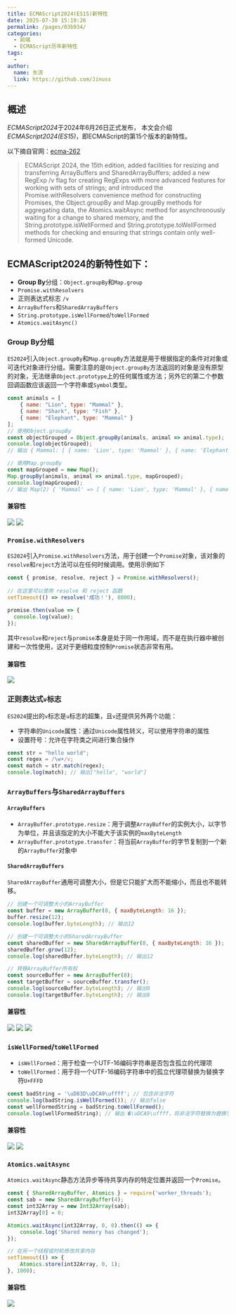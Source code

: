 ```yaml
---
title: ECMAScript2024(ES15)新特性
date: 2025-07-30 15:19:26
permalink: /pages/03b934/
categories:
  - 前端
  - ECMAScript历年新特性
tags:
  - 
author: 
  name: 东流
  link: https://github.com/Jinuss
---
```


## 概述

*ECMAScript2024*于2024年6月26日正式发布， 本文会介绍*ECMAScript2024(ES15)*，即ECMAScript的第15个版本的新特性。

以下摘自官网：[ecma-262](https://tc39.es/ecma262/multipage/#sec-intro)

>ECMAScript 2024, the 15th edition, added facilities for resizing and transferring ArrayBuffers and SharedArrayBuffers; added a new RegExp /v flag for creating RegExps with more advanced features for working with sets of strings; and introduced the Promise.withResolvers convenience method for constructing Promises, the Object.groupBy and Map.groupBy methods for aggregating data, the Atomics.waitAsync method for asynchronously waiting for a change to shared memory, and the String.prototype.isWellFormed and String.prototype.toWellFormed methods for checking and ensuring that strings contain only well-formed Unicode.

## **ECMAScript2024**的新特性如下：

- **Group By**分组：`Object.groupBy`和`Map.group`
- `Promise.withResolvers`
- 正则表达式标志 `/v`
- `ArrayBuffers`和`SharedArrayBuffers`
- `String.prototype.isWellFormed`/`toWellFormed`
- `Atomics.waitAsync()`

### Group By分组

`ES2024`引入`Object.groupBy`和`Map.groupBy`方法就是用于根据指定的条件对对象或可迭代对象进行分组。需要注意的是`Object.groupBy`方法返回的对象是没有原型的对象，无法继承`Object.prototype`上的任何属性或方法；另外它的第二个参数回调函数应该返回一个字符串或`Symbol`类型。

```js
const animals = [
    { name: "Lion", type: "Mammal" },
    { name: "Shark", type: "Fish" },
    { name: "Elephant", type: "Mammal" }
];
// 使用Object.groupBy
const objectGrouped = Object.groupBy(animals, animal => animal.type);
console.log(objectGrouped);
// 输出 { Mammal: [ { name: 'Lion', type: 'Mammal' }, { name: 'Elephant', type: 'Mammal' } ], Fish: [ { name: 'Shark', type: 'Fish' } ] }

// 使用Map.groupBy
const mapGrouped = new Map();
Map.groupBy(animals, animal => animal.type, mapGrouped);
console.log(mapGrouped);
// 输出 Map(2) { 'Mammal' => [ { name: 'Lion', type: 'Mammal' }, { name: 'Elephant', type: 'Mammal' } ], 'Fish' => [ { name: 'Shark', type: 'Fish' } ] }
```

#### 兼容性

<img src="https://cdn.jsdelivr.net/gh/Jinuss/image-host/blog/es15/object.groupBy.png" />
<img src="https://cdn.jsdelivr.net/gh/Jinuss/image-host/blog/es15/map.groupBy.png" />

### `Promise.withResolvers`

`ES2024`引入`Promise.withResolvers`方法，用于创建一个`Promise`对象，该对象的`resolve`和`reject`方法可以在任何时候调用。使用示例如下

```js
const { promise, resolve, reject } = Promise.withResolvers();  
  
// 在这里可以使用 resolve 和 reject 函数  
setTimeout(() => resolve('成功！'), 8000);  
  
promise.then(value => {  
  console.log(value); 
});
```
其中`resolve`和`reject`与`promise`本身是处于同一作用域，而不是在执行器中被创建和一次性使用，这对于更细粒度控制`Promise`状态非常有用。

#### 兼容性
<img src="https://cdn.jsdelivr.net/gh/Jinuss/image-host/blog/es15/promise.withResolvers.png" />

### 正则表达式`v`标志

`ES2024`提出的`v`标志是`u`标志的超集，且`v`还提供另外两个功能：
- 字符串的`Unicode`属性：通过`Unicode`属性转义，可以使用字符串的属性
- 设置符号：允许在字符类之间进行集合操作

```js
const str = "hello world";
const regex = /\w+/v;
const match = str.match(regex);
console.log(match); // 输出["hello", "world"]
```

### `ArrayBuffers`与`SharedArrayBuffers`

#### `ArrayBuffers`

- `ArrayBuffer.prototype.resize`：用于调整`ArrayBuffer`的实例大小，以字节为单位，并且该指定的大小不能大于该实例的`maxByteLength`
- `ArrayBuffer.prototype.transfer`：将当前`ArrayBuffer`的字节复制到一个新的`ArrayBuffer`对象中

#### `SharedArrayBuffers`

`SharedArrayBuffer`通用可调整大小，但是它只能扩大而不能缩小，而且也不能转移。

```js
// 创建一个可调整大小的ArrayBuffer
const buffer = new ArrayBuffer(8, { maxByteLength: 16 });
buffer.resize(12);
console.log(buffer.byteLength); // 输出12

// 创建一个可调整大小的SharedArrayBuffer
const sharedBuffer = new SharedArrayBuffer(8, { maxByteLength: 16 });
sharedBuffer.grow(12);
console.log(sharedBuffer.byteLength); // 输出12

// 转移ArrayBuffer所有权
const sourceBuffer = new ArrayBuffer(8);
const targetBuffer = sourceBuffer.transfer();
console.log(sourceBuffer.byteLength); // 输出0
console.log(targetBuffer.byteLength); // 输出8
```

#### 兼容性

<img src="https://cdn.jsdelivr.net/gh/Jinuss/image-host/blog/es15/arraybuffer.transfer.png" />
<img src="https://cdn.jsdelivr.net/gh/Jinuss/image-host/blog/es15/arraybuffer.resize.png" />
<img src="https://cdn.jsdelivr.net/gh/Jinuss/image-host/blog/es15/grow.png" />

### `isWellFormed`/`toWellFormed`

- `isWellFormed`：用于检查一个UTF-16编码字符串是否包含孤立的代理项
- `toWellFormed`：用于将一个UTF-16编码字符串中的孤立代理项替换为替换字符`U+FFFD`

```js
const badString = '\uD83D\uDCA9\uffff'; // 包含非法字符
console.log(badString.isWellFormed()); // 输出false
const wellFormedString = badString.toWellFormed();
console.log(wellFormedString); // 输出 �\uDCA9\uffff，将非法字符替换为替换字符
```

#### 兼容性
<img src="https://cdn.jsdelivr.net/gh/Jinuss/image-host/blog/es15/isWellFormed.png" />
<img src="https://cdn.jsdelivr.net/gh/Jinuss/image-host/blog/es15/toWellFormed.png" />

### `Atomics.waitAsync`

`Atomics.waitAsync`静态方法异步等待共享内存的特定位置并返回一个`Promise`。

```js
const { SharedArrayBuffer, Atomics } = require('worker_threads');
const sab = new SharedArrayBuffer(4);
const int32Array = new Int32Array(sab);
int32Array[0] = 0;

Atomics.waitAsync(int32Array, 0, 0).then(() => {
    console.log('Shared memory has changed');
});

// 在另一个线程或时机修改共享内存
setTimeout(() => {
    Atomics.store(int32Array, 0, 1);
}, 1000);
```

#### 兼容性
<img src="https://cdn.jsdelivr.net/gh/Jinuss/image-host/blog/es15/atomics.waitAsync.png" />
